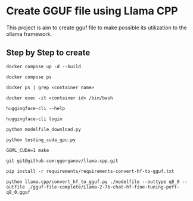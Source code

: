 # Create GGUF file using Llama CPP
This project is aim to create gguf file to make possible its utilization to the ollama framework.

## Step by Step to create

    docker compose up -d --build

    docker compose ps

    docker ps | grep <container name>

    docker exec -it <container id> /bin/bash

    huggingface-cli --help

    huggingface-cli login

    python modelfile_download.py

    python testing_cuda_gpu.py

    GGML_CUDA=1 make

    git git@github.com:ggerganov/llama.cpp.git

    pip install -r requirements/requirements-convert-hf-to-gguf.txt

    python llama.cpp/convert_hf_to_gguf.py ./modelfile --outtype q8_0 --outfile ./gguf-file-complete/Llama-2-7b-chat-hf-fine-tuning-peft-q8_0.gguf
